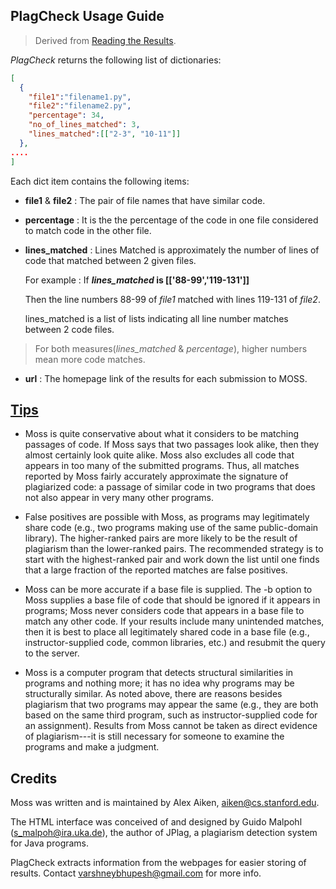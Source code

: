 ## PlagCheck Usage Guide
> Derived from [Reading the Results](http://moss.stanford.edu/general/format.html).

*PlagCheck* returns the following list of dictionaries:
```json
[
  {
    "file1":"filename1.py",
    "file2":"filename2.py",
    "percentage": 34,
    "no_of_lines_matched": 3,
    "lines_matched":[["2-3", "10-11"]]
  },
....
]
```
Each dict item contains the following items:

- **file1** & **file2** : 
The pair of file names that have similar code.

- **percentage** : 
It is the the percentage of the code in one file considered to match code in the other file.

- **lines_matched** : 
  Lines Matched is approximately the number of lines of code that matched between 2 given files.

  For example :
  If ***lines_matched* is [['88-99','119-131']]**
  
  Then the line numbers 88-99 of *file1* matched with lines 119-131 of *file2*.

  lines_matched is a list of lists indicating all line number matches between 2 code files.


> For both measures(*lines_matched* & *percentage*), higher numbers mean more code matches.

- **url** : 
The homepage link of the results for each submission to MOSS.


## [Tips](http://moss.stanford.edu/general/tips.html)

- Moss is quite conservative about what it considers to be matching passages of code. If Moss says that two passages look alike, then they almost certainly look quite alike. Moss also excludes all code that appears in too many of the submitted programs. Thus, all matches reported by Moss fairly accurately approximate the signature of plagiarized code: a passage of similar code in two programs that does not also appear in very many other programs.

- False positives are possible with Moss, as programs may legitimately share code (e.g., two programs making use of the same public-domain library). The higher-ranked pairs are more likely to be the result of plagiarism than the lower-ranked pairs. The recommended strategy is to start with the highest-ranked pair and work down the list until one finds that a large fraction of the reported matches are false positives.

- Moss can be more accurate if a base file is supplied. The -b option to Moss supplies a base file of code that should be ignored if it appears in programs; Moss never considers code that appears in a base file to match any other code. If your results include many unintended matches, then it is best to place all legitimately shared code in a base file (e.g., instructor-supplied code, common libraries, etc.) and resubmit the query to the server.

- Moss is a computer program that detects structural similarities in programs and nothing more; it has no idea why programs may be structurally similar. As noted above, there are reasons besides plagiarism that two programs may appear the same (e.g., they are both based on the same third program, such as instructor-supplied code for an assignment). Results from Moss cannot be taken as direct evidence of plagiarism---it is still necessary for someone to examine the programs and make a judgment. 

## Credits
Moss was written and is maintained by Alex Aiken, aiken@cs.stanford.edu.

The HTML interface was conceived of and designed by Guido Malpohl (s_malpoh@ira.uka.de), the author of JPlag, a plagiarism detection system for Java programs.

PlagCheck extracts information from the webpages for easier storing of results.
Contact [varshneybhupesh@gmail.com]() for more info.
